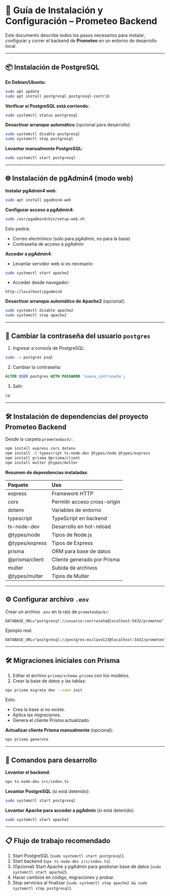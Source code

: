# 🚀 Guía de Instalación y Configuración – Prometeo Backend

Este documento describe todos los pasos necesarios para instalar, configurar y correr el backend de **Prometeo** en un entorno de desarrollo local.

---

## 📦 Instalación de PostgreSQL

**En Debian/Ubuntu**:

```bash
sudo apt update
sudo apt install postgresql postgresql-contrib
```

**Verificar si PostgreSQL está corriendo**:

```bash
sudo systemctl status postgresql
```

**Desactivar arranque automático** (opcional para desarrollo):

```bash
sudo systemctl disable postgresql
sudo systemctl stop postgresql
```

**Levantar manualmente PostgreSQL**:

```bash
sudo systemctl start postgresql
```

---

## 🌐 Instalación de pgAdmin4 (modo web)

**Instalar pgAdmin4 web**:

```bash
sudo apt install pgadmin4-web
```

**Configurar acceso a pgAdmin4**:

```bash
sudo /usr/pgadmin4/bin/setup-web.sh
```

Esto pedirá:
- Correo electrónico (solo para pgAdmin, no para la base)
- Contraseña de acceso a pgAdmin

**Acceder a pgAdmin4**:

- Levantar servidor web si es necesario:

```bash
sudo systemctl start apache2
```

- Acceder desde navegador:

```
http://localhost/pgadmin4
```

**Desactivar arranque automático de Apache2** (opcional):

```bash
sudo systemctl disable apache2
sudo systemctl stop apache2
```

---

## 🔑 Cambiar la contraseña del usuario `postgres`

1. Ingresar a consola de PostgreSQL:

```bash
sudo -u postgres psql
```

2. Cambiar la contraseña:

```sql
ALTER USER postgres WITH PASSWORD 'nueva_contraseña';
```

3. Salir:

```bash
\q
```

---

## 🛠️ Instalación de dependencias del proyecto Prometeo Backend

Desde la carpeta `prometeoback/`:

```bash
npm install express cors dotenv
npm install -D typescript ts-node-dev @types/node @types/express
npm install prisma @prisma/client
npm install multer @types/multer
```

**Resumen de dependencias instaladas**:

| Paquete | Uso |
|:---|:---|
| express | Framework HTTP |
| cors | Permitir acceso cross-origin |
| dotenv | Variables de entorno |
| typescript | TypeScript en backend |
| ts-node-dev | Desarrollo en hot-reload |
| @types/node | Tipos de Node.js |
| @types/express | Tipos de Express |
| prisma | ORM para base de datos |
| @prisma/client | Cliente generado por Prisma |
| multer | Subida de archivos |
| @types/multer | Tipos de Multer |

---

## ⚙️ Configurar archivo `.env`

Crear un archivo `.env` en la raíz de `prometeoback/`:

```env
DATABASE_URL="postgresql://usuario:contraseña@localhost:5432/prometeo"
```

Ejemplo real:

```env
DATABASE_URL="postgresql://postgres:miclave123@localhost:5432/prometeo"
```

---

## 🛠️ Migraciones iniciales con Prisma

1. Editar el archivo `prisma/schema.prisma` con los modelos.
2. Crear la base de datos y las tablas:

```bash
npx prisma migrate dev --name init
```

Esto:
- Crea la base si no existe.
- Aplica las migraciones.
- Genera el cliente Prisma actualizado.

**Actualizar cliente Prisma manualmente** (opcional):

```bash
npx prisma generate
```

---

## 🏁 Comandos para desarrollo

**Levantar el backend**:

```bash
npx ts-node-dev src/index.ts
```

**Levantar PostgreSQL** (si está detenido):

```bash
sudo systemctl start postgresql
```

**Levantar Apache para acceder a pgAdmin** (si está detenido):

```bash
sudo systemctl start apache2
```

---

## 📋 Flujo de trabajo recomendado

1. Start PostgreSQL (`sudo systemctl start postgresql`).
2. Start backend (`npx ts-node-dev src/index.ts`).
3. (Opcional) Start Apache y pgAdmin para gestionar base de datos (`sudo systemctl start apache2`).
4. Hacer cambios en código, migraciones y probar.
5. Stop servicios al finalizar (`sudo systemctl stop apache2 && sudo systemctl stop postgresql`).


